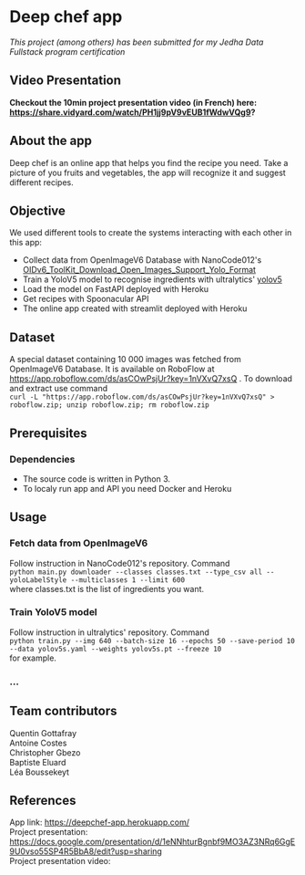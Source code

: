 # Deep chef app

*This project (among others) has been submitted for my Jedha Data Fullstack program certification*

## Video Presentation

**Checkout the 10min project presentation video (in French) here: https://share.vidyard.com/watch/PH1jj9pV9vEUB1fWdwVQg9?**

## About the app

Deep chef is an online app that helps you find the recipe you need. Take a picture of you fruits and vegetables, the app will recognize it and suggest different recipes. 

## Objective
We used different tools to create the systems interacting with each other in this app:

- Collect data from OpenImageV6 Database with NanoCode012's [OIDv6_ToolKit_Download_Open_Images_Support_Yolo_Format](https://github.com/NanoCode012/OIDv6_ToolKit_Download_Open_Images_Support_Yolo_Format)
- Train a YoloV5 model to recognise ingredients with ultralytics' [yolov5](https://github.com/ultralytics/yolov5)
- Load the model on FastAPI deployed with Heroku
- Get recipes with Spoonacular API 
- The online app created with streamlit deployed with Heroku

## Dataset
A special dataset containing 10 000 images was fetched from OpenImageV6 Database. It is available on RoboFlow at https://app.roboflow.com/ds/asCOwPsjUr?key=1nVXvQ7xsQ . To download and extract use command <br/> `curl -L "https://app.roboflow.com/ds/asCOwPsjUr?key=1nVXvQ7xsQ" > roboflow.zip; unzip roboflow.zip; rm roboflow.zip`

## Prerequisites

### Dependencies
- The source code is written in Python 3.
- To localy run app and API you need Docker and Heroku

## Usage
### Fetch data from OpenImageV6
Follow instruction in NanoCode012's repository. Command <br/>`python main.py downloader --classes classes.txt --type_csv all --yoloLabelStyle --multiclasses 1 --limit 600`<br/> where classes.txt is the list of ingredients you want.

### Train YoloV5 model
Follow instruction in ultralytics' repository. Command <br/>`python train.py --img 640 --batch-size 16 --epochs 50 --save-period 10 --data yolov5s.yaml --weights yolov5s.pt --freeze 10`<br/> for example.

### ...


## Team contributors
Quentin Gottafray<br/>
Antoine Costes<br/>
Christopher Gbezo<br/>
Baptiste Eluard<br/>
Léa Boussekeyt

## References
App link: https://deepchef-app.herokuapp.com/ <br/>
Project presentation: https://docs.google.com/presentation/d/1eNNhturBgnbf9MO3AZ3NRq6GgE9U0vso55SP4R5BbA8/edit?usp=sharing <br/>
Project presentation video: 
